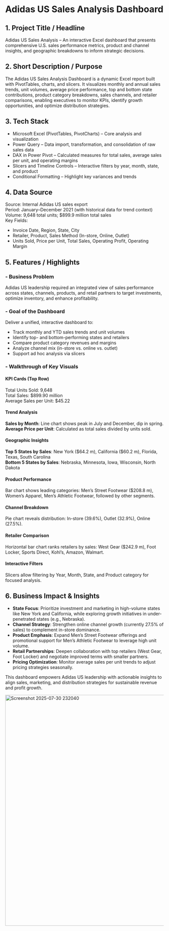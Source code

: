 # Adidas US Sales Analysis Dashboard

## 1. Project Title / Headline  
Adidas US Sales Analysis – An interactive Excel dashboard that presents comprehensive U.S. sales performance metrics, product and channel insights, and geographic breakdowns to inform strategic decisions.

## 2. Short Description / Purpose  
The Adidas US Sales Analysis Dashboard is a dynamic Excel report built with PivotTables, charts, and slicers. It visualizes monthly and annual sales trends, unit volumes, average price performance, top and bottom state contributions, product category breakdowns, sales channels, and retailer comparisons, enabling executives to monitor KPIs, identify growth opportunities, and optimize distribution strategies.

## 3. Tech Stack  
-  Microsoft Excel (PivotTables, PivotCharts) – Core analysis and visualization  
-  Power Query – Data import, transformation, and consolidation of raw sales data  
-  DAX in Power Pivot – Calculated measures for total sales, average sales per unit, and operating margins  
-  Slicers and Timeline Controls – Interactive filters by year, month, state, and product  
-  Conditional Formatting – Highlight key variances and trends  

## 4. Data Source  
Source: Internal Adidas US sales export  
Period: January–December 2021 (with historical data for trend context)  
Volume: 9,648 total units; \$899.9 million total sales  
Key Fields:  
- Invoice Date, Region, State, City  
- Retailer, Product, Sales Method (In-store, Online, Outlet)  
- Units Sold, Price per Unit, Total Sales, Operating Profit, Operating Margin  

## 5. Features / Highlights  

### -  Business Problem  
Adidas US leadership required an integrated view of sales performance across states, channels, products, and retail partners to target investments, optimize inventory, and enhance profitability.

### -  Goal of the Dashboard  
Deliver a unified, interactive dashboard to:  
- Track monthly and YTD sales trends and unit volumes  
- Identify top- and bottom-performing states and retailers  
- Compare product category revenues and margins  
- Analyze channel mix (in-store vs. online vs. outlet)  
- Support ad hoc analysis via slicers  

### -  Walkthrough of Key Visuals  
#### KPI Cards (Top Row)  
Total Units Sold: 9,648  
Total Sales: \$899.90 million  
Average Sales per Unit: \$45.22  

#### Trend Analysis  
**Sales by Month**: Line chart shows peak in July and December, dip in spring.  
**Average Price per Unit**: Calculated as total sales divided by units sold.  

#### Geographic Insights  
**Top 5 States by Sales**: New York (\$64.2 m), California (\$60.2 m), Florida, Texas, South Carolina  
**Bottom 5 States by Sales**: Nebraska, Minnesota, Iowa, Wisconsin, North Dakota  

#### Product Performance  
Bar chart shows leading categories: Men’s Street Footwear (\$208.8 m), Women’s Apparel, Men’s Athletic Footwear, followed by other segments.  

#### Channel Breakdown  
Pie chart reveals distribution: In-store (39.6%), Outlet (32.9%), Online (27.5%).  

#### Retailer Comparison  
Horizontal bar chart ranks retailers by sales: West Gear (\$242.9 m), Foot Locker, Sports Direct, Kohl’s, Amazon, Walmart.  

#### Interactive Filters  
Slicers allow filtering by Year, Month, State, and Product category for focused analysis.

## 6. Business Impact & Insights  
- **State Focus**: Prioritize investment and marketing in high-volume states like New York and California, while exploring growth initiatives in under-penetrated states (e.g., Nebraska).  
- **Channel Strategy**: Strengthen online channel growth (currently 27.5% of sales) to complement in-store dominance.  
- **Product Emphasis**: Expand Men’s Street Footwear offerings and promotional support for Men’s Athletic Footwear to leverage high unit volume.  
- **Retail Partnerships**: Deepen collaboration with top retailers (West Gear, Foot Locker) and negotiate improved terms with smaller partners.  
- **Pricing Optimization**: Monitor average sales per unit trends to adjust pricing strategies seasonally.  

This dashboard empowers Adidas US leadership with actionable insights to align sales, marketing, and distribution strategies for sustainable revenue and profit growth.

<img width="1900" height="732" alt="Screenshot 2025-07-30 232040" src="https://github.com/user-attachments/assets/322400bb-3260-40e3-9b0b-113f33c1ea5c" />

